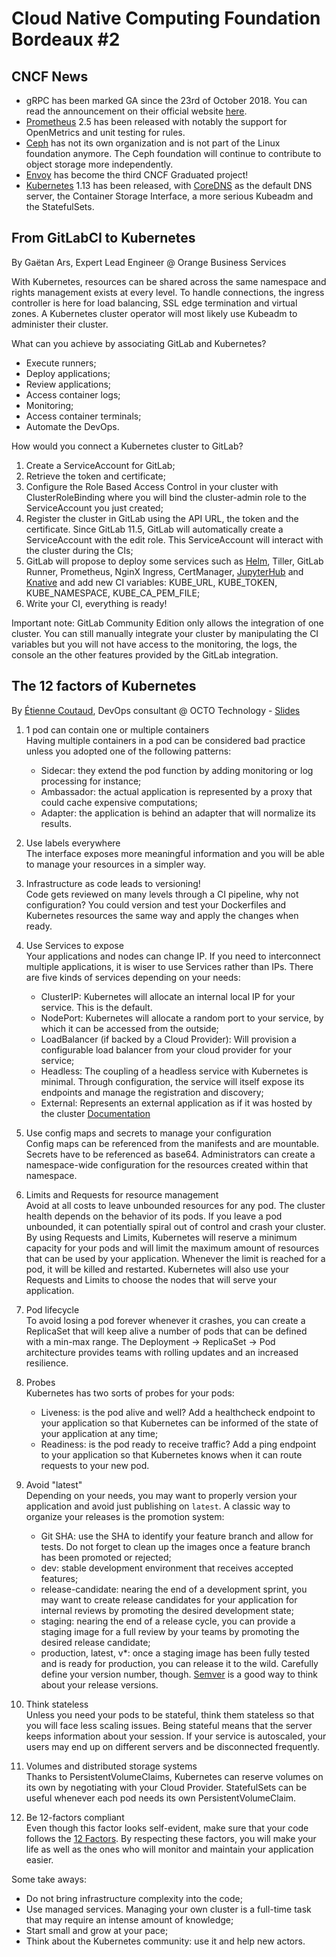 # Cloud Native Computing Foundation Bordeaux #2

## CNCF News

- gRPC has been marked GA since the 23rd of October 2018. You can read the announcement on their official website [here](https://grpc.io/blog/grpc-web-ga).
- [Prometheus](https://prometheus.io/) 2.5 has been released with notably the support for OpenMetrics and unit testing for rules.
- [Ceph](https://ceph.com/) has not its own organization and is not part of the Linux foundation anymore. The Ceph foundation will continue to contribute to object storage more independently.
- [Envoy](https://www.envoyproxy.io/) has become the third CNCF Graduated project!
- [Kubernetes](https://kubernetes.io/) 1.13 has been released, with [CoreDNS](https://coredns.io/) as the default DNS server, the Container Storage Interface, a more serious Kubeadm and the StatefulSets.

## From GitLabCI to Kubernetes
By Gaëtan Ars, Expert Lead Engineer @ Orange Business Services

With Kubernetes, resources can be shared across the same namespace and rights management exists at every level. To handle connections, the ingress controller is here for load balancing, SSL edge termination and virtual zones.
A Kubernetes cluster operator will most likely use Kubeadm to administer their cluster.

What can you achieve by associating GitLab and Kubernetes?
- Execute runners;
- Deploy applications;
- Review applications;
- Access container logs;
- Monitoring;
- Access container terminals;
- Automate the DevOps.

How would you connect a Kubernetes cluster to GitLab?
1. Create a ServiceAccount for GitLab;
2. Retrieve the token and certificate;
3. Configure the Role Based Access Control in your cluster with ClusterRoleBinding where you will bind the cluster-admin role to the ServiceAccount you just created;
4. Register the cluster in GitLab using the API URL, the token and the certificate. Since GitLab 11.5, GitLab will automatically create a ServiceAccount with the edit role. This ServiceAccount will interact with the cluster during the CIs;
5. GitLab will propose to deploy some services such as [Helm](https://helm.sh/), Tiller, GitLab Runner, Prometheus, NginX Ingress, CertManager, [JupyterHub](https://jupyter.org/hub) and [Knative](https://pivotal.io/knative) and add new CI variables: KUBE_URL, KUBE_TOKEN, KUBE_NAMESPACE, KUBE_CA_PEM_FILE;
6. Write your CI, everything is ready!

Important note: GitLab Community Edition only allows the integration of one cluster. You can still manually integrate your cluster by manipulating the CI variables but you will not have access to the monitoring, the logs, the console an the other features provided by the GitLab integration.

## The 12 factors of Kubernetes
By [Étienne Coutaud](https://twitter.com/etiennecoutaud), DevOps consultant @ OCTO Technology \- [Slides](https://speakerdeck.com/etiennecoutaud/12-factors-kubernetes)

1. 1 pod can contain one or multiple containers  
Having multiple containers in a pod can be considered bad practice unless you adopted one of the following patterns:
    - Sidecar: they extend the pod function by adding monitoring or log processing for instance;
    - Ambassador: the actual application is represented by a proxy that could cache expensive computations;
    - Adapter: the application is behind an adapter that will normalize its results.

2. Use labels everywhere  
The interface exposes more meaningful information and you will be able to manage your resources in a simpler way.

3. Infrastructure as code leads to versioning!  
Code gets reviewed on many levels through a CI pipeline, why not configuration? You could version and test your Dockerfiles and Kubernetes resources the same way and apply the changes when ready.

4. Use Services to expose  
Your applications and nodes can change IP. If you need to interconnect multiple applications, it is wiser to use Services rather than IPs. There are five kinds of services depending on your needs:
    - ClusterIP: Kubernetes will allocate an internal local IP for your service. This is the default.
    - NodePort: Kubernetes will allocate a random port to your service, by which it can be accessed from the outside;
    - LoadBalancer (if backed by a Cloud Provider): Will provision a configurable load balancer from your cloud provider for your service;
    - Headless: The coupling of a headless service with Kubernetes is minimal. Through configuration, the service will itself expose its endpoints and manage the registration and discovery;
    - External: Represents an external application as if it was hosted by the cluster
[Documentation](https://kubernetes.io/docs/concepts/services-networking/service/)

5. Use config maps and secrets to manage your configuration  
Config maps can be referenced from the manifests and are mountable. Secrets have to be referenced as base64. Administrators can create a namespace-wide configuration for the resources created within that namespace.

6. Limits and Requests for resource management  
Avoid at all costs to leave unbounded resources for any pod. The cluster health depends on the behavior of its pods. If you leave a pod unbounded, it can potentially spiral out of control and crash your cluster.  
By using Requests and Limits, Kubernetes will reserve a minimum capacity for your pods and will limit the maximum amount of resources that can be used by your application. Whenever the limit is reached for a pod, it will be killed and restarted. Kubernetes will also use your Requests and Limits to choose the nodes that will serve your application.

7. Pod lifecycle  
To avoid losing a pod forever whenever it crashes, you can create a ReplicaSet that will keep alive a number of pods that can be defined with a min-max range. The Deployment -> ReplicaSet -> Pod architecture provides teams with rolling updates and an increased resilience.

8. Probes  
Kubernetes has two sorts of probes for your pods:
    - Liveness: is the pod alive and well? Add a healthcheck endpoint to your application so that Kubernetes can be informed of the state of your application at any time;
    - Readiness: is the pod ready to receive traffic? Add a ping endpoint to your application so that Kubernetes knows when it can route requests to your new pod.

9. Avoid "latest"  
Depending on your needs, you may want to properly version your application and avoid just publishing on `latest`. A classic way to organize your releases is the promotion system:
    - Git SHA: use the SHA to identify your feature branch and allow for tests. Do not forget to clean up the images once a feature branch has been promoted or rejected;
    - dev: stable development environment that receives accepted features;
    - release-candidate: nearing the end of a development sprint, you may want to create release candidates for your application for internal reviews by promoting the desired development state;
    - staging: nearing the end of a release cycle, you can provide a staging image for a full review by your teams by promoting the desired release candidate;
    - production, latest, v*: once a staging image has been fully tested and is ready for production, you can release it to the wild. Carefully define your version number, though. [Semver](https://semver.org) is a good way to think about your release versions.

10. Think stateless  
Unless you need your pods to be stateful, think them stateless so that you will face less scaling issues. Being stateful means that the server keeps information about your session. If your service is autoscaled, your users may end up on different servers and be disconnected frequently.

11. Volumes and distributed storage systems  
Thanks to PersistentVolumeClaims, Kubernetes can reserve volumes on its own by negotiating with your Cloud Provider. StatefulSets can be useful whenever each pod needs its own PersistentVolumeClaim.

12. Be 12-factors compliant  
Even though this factor looks self-evident, make sure that your code follows the [12 Factors](https://12factor.net/). By respecting these factors, you will make your life as well as the ones who will monitor and maintain your application easier.

Some take aways:
- Do not bring infrastructure complexity into the code;
- Use managed services. Managing your own cluster is a full-time task that may require an intense amount of knowledge;
- Start small and grow at your pace;
- Think about the Kubernetes community: use it and help new actors.
